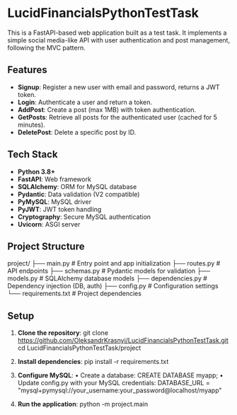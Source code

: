 # LucidFinancialsPythonTestTask

This is a FastAPI-based web application built as a test task. It implements a simple social media-like API with user authentication and post management, following the MVC pattern.

## Features
- **Signup**: Register a new user with email and password, returns a JWT token.
- **Login**: Authenticate a user and return a token.
- **AddPost**: Create a post (max 1MB) with token authentication.
- **GetPosts**: Retrieve all posts for the authenticated user (cached for 5 minutes).
- **DeletePost**: Delete a specific post by ID.

## Tech Stack
- **Python 3.8+**
- **FastAPI**: Web framework
- **SQLAlchemy**: ORM for MySQL database
- **Pydantic**: Data validation (V2 compatible)
- **PyMySQL**: MySQL driver
- **PyJWT**: JWT token handling
- **Cryptography**: Secure MySQL authentication
- **Uvicorn**: ASGI server

## Project Structure
project/
├── main.py          # Entry point and app initialization
├── routes.py       # API endpoints
├── schemas.py      # Pydantic models for validation
├── models.py       # SQLAlchemy database models
├── dependencies.py # Dependency injection (DB, auth)
├── config.py       # Configuration settings
└── requirements.txt # Project dependencies

## Setup
1. **Clone the repository**:
   git clone https://github.com/OleksandrKrasnyi/LucidFinancialsPythonTestTask.git
   cd LucidFinancialsPythonTestTask/project

2. **Install dependencies**:
   pip install -r requirements.txt

3. **Configure MySQL**:
   • Create a database: CREATE DATABASE myapp;
   • Update config.py with your MySQL credentials:
      DATABASE_URL = "mysql+pymysql://your_username:your_password@localhost/myapp"

4. **Run the application**:
   python -m project.main
